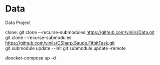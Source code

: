 # Data
Data Project

clone: git clone --recurse-submodules https://github.com/vinils/Data.git  
git clone --recurse-submodules https://github.com/vinils/CSharp.Saude.FitbitTask.git  
git submodule update --init
git submodule update -remote  
  
doocker-compose up -d
